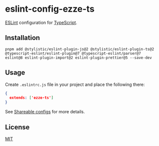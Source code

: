 # eslint-config-ezze-ts

[ESLint](http://eslint.org/) configuration for [TypeScript](https://www.typescriptlang.org/).

## Installation

```
pnpm add @stylistic/eslint-plugin-js@2 @stylistic/eslint-plugin-ts@2 @typescript-eslint/eslint-plugin@7 @typescript-eslint/parser@7 eslint@8 eslint-plugin-import@2 eslint-plugin-prettier@5 --save-dev
```

## Usage

Create `.eslintrc.js` file in your project and place the following there:

```json
{
  extends: ['ezze-ts']
}
```
    
See [Shareable configs](http://eslint.org/docs/developer-guide/shareable-configs) for more details.

## License

[MIT](LICENSE.md)
